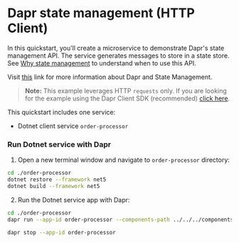 # Dapr state management (HTTP Client)

In this quickstart, you'll create a microservice to demonstrate Dapr's state management API. The service generates messages to store in a state store. See [Why state management](#why-state-management) to understand when to use this API.

Visit [this](https://docs.dapr.io/developing-applications/building-blocks/state-management/) link for more information about Dapr and State Management.

> **Note:** This example leverages HTTP `requests` only.  If you are looking for the example using the Dapr Client SDK (recommended) [click here](../sdk/).

This quickstart includes one service:

- Dotnet client service `order-processor` 

### Run Dotnet service with Dapr

1. Open a new terminal window and navigate to `order-processor` directory: 

<!-- STEP
name: Install Dotnet dependencies
-->

```bash
cd ./order-processor
dotnet restore --framework net5
dotnet build --framework net5
```

<!-- END_STEP -->
2. Run the Dotnet service app with Dapr: 

<!-- STEP
name: Run order-processor service
expected_stdout_lines:
  - '== APP == Getting Order: {"orderId":1}'
  - '== APP == Getting Order: {"orderId":2}'
  - "Exited App successfully"
expected_stderr_lines:
output_match_mode: substring
background: true
sleep: 15
-->
    
```bash
cd ./order-processor
dapr run --app-id order-processor --components-path ../../../components/ -- dotnet run
```

<!-- END_STEP -->

```bash
dapr stop --app-id order-processor
```